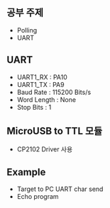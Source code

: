 ## 공부 주제
- Polling
- UART

## UART
- UART1_RX : PA10
- UART1_TX : PA9
- Baud Rate : 115200 Bits/s
- Word Length : None
- Stop Bits : 1

## MicroUSB to TTL 모듈
- CP2102 Driver 사용

## Example
- Target to PC UART char send
- Echo program
